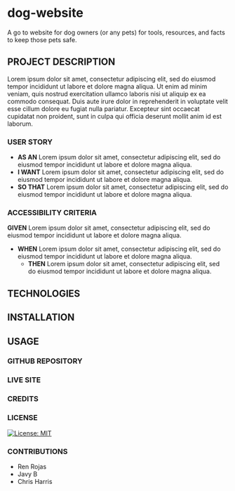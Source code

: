 # dog-website
A go to website for dog owners (or any pets) for tools, resources, and facts to keep those pets safe.

## PROJECT DESCRIPTION
Lorem ipsum dolor sit amet, consectetur adipiscing elit, sed do eiusmod tempor incididunt ut labore et dolore magna aliqua. Ut enim ad minim veniam, quis nostrud exercitation ullamco laboris nisi ut aliquip ex ea commodo consequat. Duis aute irure dolor in reprehenderit in voluptate velit esse cillum dolore eu fugiat nulla pariatur. Excepteur sint occaecat cupidatat non proident, sunt in culpa qui officia deserunt mollit anim id est laborum.

### USER STORY
- **AS AN** Lorem ipsum dolor sit amet, consectetur adipiscing elit, sed do eiusmod tempor incididunt ut labore et dolore magna aliqua.
- **I WANT** Lorem ipsum dolor sit amet, consectetur adipiscing elit, sed do eiusmod tempor incididunt ut labore et dolore magna aliqua.
- **SO THAT** Lorem ipsum dolor sit amet, consectetur adipiscing elit, sed do eiusmod tempor incididunt ut labore et dolore magna aliqua.

### ACCESSIBILITY CRITERIA
**GIVEN** Lorem ipsum dolor sit amet, consectetur adipiscing elit, sed do eiusmod tempor incididunt ut labore et dolore magna aliqua.

- **WHEN** Lorem ipsum dolor sit amet, consectetur adipiscing elit, sed do eiusmod tempor incididunt ut labore et dolore magna aliqua.
    - **THEN** Lorem ipsum dolor sit amet, consectetur adipiscing elit, sed do eiusmod tempor incididunt ut labore et dolore magna aliqua.

## TECHNOLOGIES

## INSTALLATION

## USAGE

### GITHUB REPOSITORY

### LIVE SITE

### CREDITS

### LICENSE
[![License: MIT](https://img.shields.io/badge/License-MIT-yellow.svg)](https://opensource.org/licenses/MIT)

### CONTRIBUTIONS
- Ren Rojas
- Javy B
- Chris Harris
